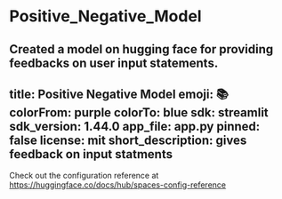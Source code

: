 # Positive_Negative_Model
Created a model on hugging face for providing feedbacks on user input statements.
---
title: Positive Negative Model
emoji: 📚
colorFrom: purple
colorTo: blue
sdk: streamlit
sdk_version: 1.44.0
app_file: app.py
pinned: false
license: mit
short_description: gives feedback on input statments
---

Check out the configuration reference at https://huggingface.co/docs/hub/spaces-config-reference
